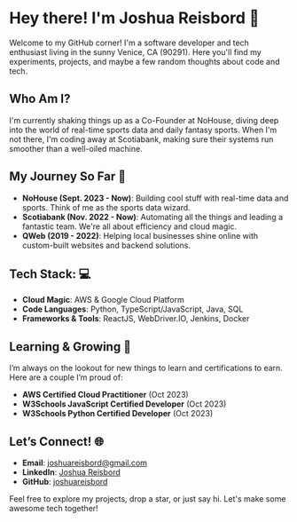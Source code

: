 # Hey there! I'm Joshua Reisbord 👋

Welcome to my GitHub corner! I'm a software developer and tech enthusiast living in the sunny Venice, CA (90291). Here you'll find my experiments, projects, and maybe a few random thoughts about code and tech.

## Who Am I?

I'm currently shaking things up as a Co-Founder at NoHouse, diving deep into the world of real-time sports data and daily fantasy sports. When I'm not there, I'm coding away at Scotiabank, making sure their systems run smoother than a well-oiled machine. 

## My Journey So Far 🚀

- **NoHouse (Sept. 2023 - Now)**: Building cool stuff with real-time data and sports. Think of me as the sports data wizard.
- **Scotiabank (Nov. 2022 - Now)**: Automating all the things and leading a fantastic team. We're all about efficiency and cloud magic.
- **QWeb (2019 - 2022)**: Helping local businesses shine online with custom-built websites and backend solutions.

## Tech Stack: 💻

- **Cloud Magic**: AWS & Google Cloud Platform
- **Code Languages**: Python, TypeScript/JavaScript, Java, SQL
- **Frameworks & Tools**: ReactJS, WebDriver.IO, Jenkins, Docker

## Learning & Growing 🌱

I’m always on the lookout for new things to learn and certifications to earn. Here are a couple I’m proud of:

- **AWS Certified Cloud Practitioner** (Oct 2023)
- **W3Schools JavaScript Certified Developer** (Oct 2023)
- **W3Schools Python Certified Developer** (Oct 2023)

## Let’s Connect! 🌐

- **Email**: [joshuareisbord@gmail.com](mailto:joshuareisbord@gmail.com)
- **LinkedIn**: [Joshua Reisbord](https://www.linkedin.com/in/joshuareisbord/)
- **GitHub**: [joshuareisbord](https://github.com/joshuareisbord)

Feel free to explore my projects, drop a star, or just say hi. Let's make some awesome tech together!
